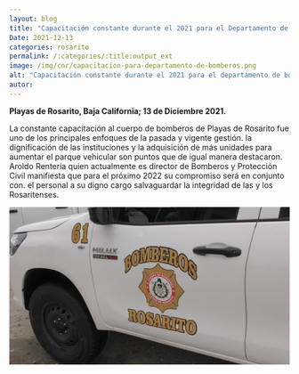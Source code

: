 ```yaml
---
layout: blog
title: "Capacitación constante durante el 2021 para el Departamento de Bomberos"
Date: 2021-12-13
categories: rosarito
permalink: /:categories/:title:output_ext
image: /img/cnr/capacitacion-para-departamento-de-bomberos.png
alt: "Capacitación constante durante el 2021 para el departamento de bomberos"
autor:
---
```


**Playas de Rosarito, Baja California; 13 de Diciembre 2021.** 

La constante capacitación al cuerpo de bomberos de Playas de Rosarito fue uno de los principales enfoques de la pasada y vigente gestión.
la dignificación de las instituciones y la adquisición de más unidades para aumentar el parque vehicular son puntos que de igual manera destacaron.
Aroldo Renteria quien actualmente es director de Bomberos y Protección Civil manifiesta que para el próximo 2022 su compromiso será en conjunto con.
el personal a su digno cargo salvaguardar la integridad de las y los Rosaritenses. 

<div id="carouselExampleSlidesOnly" class="carousel slide" data-ride="carousel">
  <div class="carousel-inner">
    <div class="carousel-item active">
       <img class="d-block w-100" src="/img/cnr/capacitacion-para-departamento-de-bomberos.png" loading="lazy"  alt="Capacitación constante durante el 2021 para el departamento de bomberos">
    </div>
  </div>
</div>